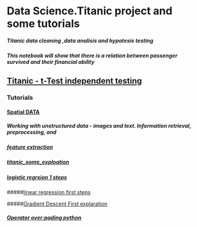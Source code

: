 

# Data Science.Titanic project and some tutorials 

##### Titanic data cleaning ,data analisis and hypotesis testing
##### This notebook will show that there is a relation between passenger survived and their financial ability
## [Titanic - t-Test independent testing](https://nbviewer.jupyter.org/github/Daodavid93/dataScietist/blob/develop/projects-ds/titanic.ipynb) 






### Tutorials


#### [Spatial DATA](https://nbviewer.jupyter.org/github/Daodavid93/dataScietist/blob/develop/Working-with-Spatial-Data-and-Network-Analysis-Lab/Spatial%20Data%20and%20Networks%20Lab.ipynb)

##### Working with unstructured data - images and text. Information retrieval, preprocessing, and 
##### [feature extraction](https://nbviewer.jupyter.org/github/Daodavid93/dataScietist/blob/develop/image-text-processing/Working%20with%20Images%20and%20Text%20Lab.ipynb)

##### [titanic_some_exploation](https://nbviewer.jupyter.org/github/Daodavid93/dataScietist/blob/develop/titanic/titanic.ipynb)


##### [logistic regrsion 1 steps]( https://nbviewer.jupyter.org/github/Daodavid93/dataScietist/blob/develop/ML/Regression%20Models%20Lab.ipynb)


#####[linear regression first steps](https://nbviewer.jupyter.org/github/Daodavid93/dataScietist/blob/develop/ML/linear-regresion-1exr.ipynb)

#####[Gradient Descent First explaration]( https://nbviewer.jupyter.org/github/Daodavid93/dataScietist/blob/develop/ML/Gradient_Desent.ipynb)


##### [Operator over;pading python](https://nbviewer.jupyter.org/github/Daodavid93/dataScietist/blob/develop/ML/Operator_overloading.ipynb)


